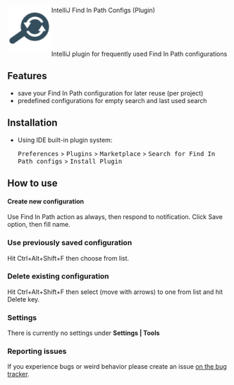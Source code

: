 <div>
<p>
<a href="https://github.com/Fuzy/IntelliJ-Find-In-Path-Configs">
<img src="/doc/img/pluginIcon.svg" align="left" height="100" width="100">
</a>
</p>
<p class="vertical-align: middle;">
IntelliJ Find In Path Configs (Plugin)
</p>
</div>

<br/><br/><br/><br/>
IntelliJ plugin for frequently used Find In Path configurations
<br/>

## Features

- save your Find In Path configuration for later reuse (per project)
- predefined configurations for empty search and last used search

## Installation

- Using IDE built-in plugin system:

  <kbd>Preferences</kbd> > <kbd>Plugins</kbd> > <kbd>Marketplace</kbd> >
  <kbd>Search for Find In Path configs</kbd> > <kbd>Install Plugin</kbd>

## How to use

#### Create new configuration

Use Find In Path action as always, then respond to notification. Click Save option, then fill name.

### Use previously saved configuration

Hit Ctrl+Alt+Shift+F then choose from list.

### Delete existing configuration

Hit Ctrl+Alt+Shift+F then select (move with arrows) to one from list and hit Delete key.

### Settings

There is currently no settings under **Settings | Tools**

### Reporting issues

If you experience bugs or weird behavior please create an issue
[on the bug tracker](https://github.com/Fuzy/IntelliJ-Find-In-Path-Configs/issues).
